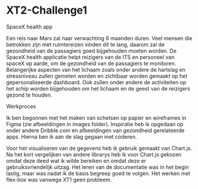 # XT2-Challenge1

SpaceX health app

Een reis naar Mars zal naar verwachting 8 maanden duren. Veel mensen die betrokken zijn met ruimtereizen vinden dit te lang, daarom zal
de gezondheid van de passagiers goed bijgehouden moeten worden. De SpaceX health applicatie helpt reizigers van de ITS en personeel van 
spaceX op aarde, om de gezondheid van de passagiers te monitoren. Belangerijke aspecten van het lichaam zoals onder andere de hartslag en 
stressniveau zullen gemeten worden en zichtbaar worden gemaakt op het gepersonaliseerde dashboard. Ook zullen onder andere de activiteiten 
op het schip worden bijgehouden om het lichaam en de geest van de reizigers gezond te houden.



Werkproces

Ik ben begonnen met het maken van schetsen op papier en wireframes in Figma (zie afbeeldingen in images folder). Inspiratie heb ik 
opgedaan op onder andere Dribble.com en afbeeldingen van gezondheid gerelateerde apps. Hierna ben ik aan de slag gegaan met coderen.

Voor het visualiseren van de gegevens heb ik gebruik gemaakt van Chart.js. Na het kort vergelijken van andere librarys heb ik voor Chart.js
gekozen omdat deze deed wat ik wilde bereiken en omdat deze er gebruiksvriendelijk uitzag. Het leren van de documentatie was in het begin lastig, 
maar was nadat ik de basis begreep goed te volgen. Het werken met flex-box was vanwege XT1 geen probleem.
